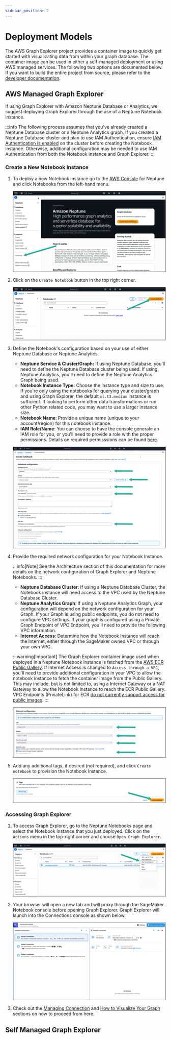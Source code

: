 ```yaml
---
sidebar_position: 2
---
```


# Deployment Models

The AWS Graph Explorer project provides a container image to quickly get started with visualizating data from within your graph database.  The container image can be used in either a self-managed deployment or using AWS managed services.  The following two options are documented below.  If you want to build the entire project from source, please refer to the [developer documentation](../10-Developer%20Guide/buildfromsource.md).

## AWS Managed Graph Explorer

If using Graph Explorer with Amazon Neptune Database or Analytics, we suggest deploying Graph Explorer through the use of a Neptune Notebook instance.  

:::info
The following process assumes that you've already created a Neptune Database cluster or a Neptune Analytics graph.  If you created a Neptune Database cluster and plan to use IAM Authentication, ensure [IAM Authentication is enabled](https://docs.aws.amazon.com/neptune/latest/userguide/iam-auth-enable.html) on the cluster before creating the Notebook instance.  Otherwise, additional configuration may be needed to use IAM Authentication from both the Notebook instance and Graph Explorer.
:::

### Create a New Notebook Instance 

1. To deploy a new Notebook instance go to the [AWS Console](https://us-east-1.console.aws.amazon.com/neptune/home?region=us-east-1#) for Neptune and click Notebooks from the left-hand menu.  

    ![Example banner](../../static/img/02-Getting-Started/deploy-model-managed-01.png)

2. Click on the `Create Notebook` button in the top right corner.

    ![Example banner](../../static/img/02-Getting-Started/deploy-model-managed-02.png)

3. Define the Notebook's configuration based on your use of either Neptune Database or Neptune Analytics.

    - **Neptune Service & Cluster/Graph:**  If using Neptune Database, you'll need to define the Neptune Database cluster being used.  If using Neptune Analytics, you'll need to define the Neptune Analytics Graph being used.  
    - **Notebook Instance Type:**  Choose the instance type and size to use.  If you're only using the notebooks for querying your cluster/graph and using Graph Explorer, the default `ml.t3.medium` instance is sufficient.  If looking to perform other data transformations or run other Python related code, you may want to use a larger instance size.
    - **Notebook Name**:  Provide a unique name (unique to your account/region) for this notebook instance.
    - **IAM Role/Name**:  You can choose to have the console generate an IAM role for you, or you'll need to provide a role with the proper permissions.  Details on required permisssions can be found [here](https://docs.aws.amazon.com/neptune/latest/userguide/graph-notebooks.html#graph-notebooks-workbench).

    ![Example banner](../../static/img/02-Getting-Started/deploy-model-managed-03.png)

4.  Provide the required network configuration for your Notebook Instance.

    :::info[Note]
    See the Architecture section of this documentation for more details on the network configuration of Graph Explorer and Neptune Notebooks.
    :::

    - **Neptune Database Cluster**:  If using a Neptune Database Cluster, the Notebook instance will need access to the VPC used by the Neptune Database Cluster.  
    - **Neptune Analytics Graph**:  If using a Neptune Analytics Graph, your configuration will depend on the network configuration for your Graph.  If your Graph is using public endpoints, you do not need to configure VPC settings.  If your graph is configured using a Private Graph Endpoint of VPC Endpoint, you'll need to provide the following VPC information.
    - **Internet Access**:  Determine how the Notebook Instance will reach the Internet, either through the SageMaker owned VPC or through your own VPC.

    :::warning[Important]
    The Graph Explorer container image used when deployed in a Neptune Notebook instance is fetched from the [AWS ECR Public Gallery](https://gallery.ecr.aws/neptune/graph-explorer).  If Internet Access is changed to `Access through a VPC`, you'll need to provide additional configuration in your VPC to allow the notebook instance to fetch the container image from the Public Gallery.  This may include, but is not limited to, using a Internet Gateway or a NAT Gateway to allow the Notebook Instance to reach the ECR Public Gallery.  VPC Endpoints (PrviateLink) for ECR [do not currently support access for public images](https://docs.aws.amazon.com/AmazonECR/latest/userguide/vpc-endpoints.html#ecr-vpc-endpoint-considerations). 
    :::

    ![Example banner](../../static/img/02-Getting-Started/deploy-model-managed-04.png)

5. Add any additional tags, if desired (not required), and click `Create notebook` to provision the Notebook Instance.

    ![Example banner](../../static/img/02-Getting-Started/deploy-model-managed-05.png)


### Accessing Graph Explorer

1. To access Graph Explorer, go to the Neptune Notebooks page and select the Notebook Instance that you just deployed.  Click on the `Actions` menu in the top-right corner and choose `Open Graph Explorer`.

    ![Example banner](../../static/img/02-Getting-Started/deploy-model-managed-06.png)

2. Your browser will open a new tab and will proxy through the SageMaker Notebook console before opening Graph Explorer.  Graph Explorer will launch into the Connections console as shown below.

    ![Example banner](../../static/img/02-Getting-Started/deploy-model-managed-07.png)

3.  Check out the [Managing Connection](../03-Using%20Graph%20Explorer/connections.md) and [How to Visualize Your Graph](../03-Using%20Graph%20Explorer/visualizing.md) sections on how to proceed from here.

## Self Managed Graph Explorer



